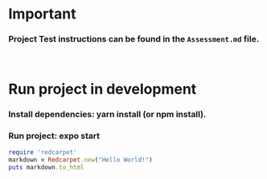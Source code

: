 # Important

### Project Test instructions can be found in the `Assessment.md` file.
<br/>

# Run project in development

### Install dependencies: yarn install (or npm install).
### Run project: expo start

```ruby
require 'redcarpet'
markdown = Redcarpet.new("Hello World!")
puts markdown.to_html
```
